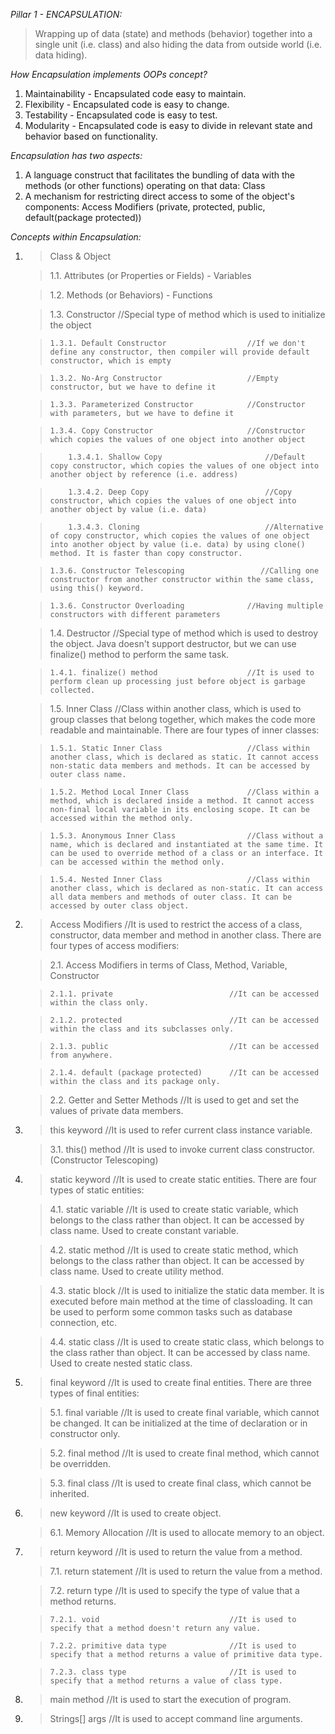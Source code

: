 *Pillar 1 - ENCAPSULATION:*
>Wrapping up of data (state) and methods (behavior) together into a single unit (i.e. class) and also hiding the data from outside world (i.e. data hiding).

_How Encapsulation implements OOPs concept?_
1. Maintainability - Encapsulated code easy to maintain.
2. Flexibility - Encapsulated code is easy to change.
3. Testability - Encapsulated code is easy to test.
4. Modularity - Encapsulated code is easy to divide in relevant state and behavior based on functionality.

_Encapsulation has two aspects:_
1. A language construct that facilitates the bundling of data with the methods (or other functions) operating on that data: Class
2. A mechanism for restricting direct access to some of the object's components: Access Modifiers (private, protected, public, default(package protected))

*Concepts within Encapsulation:*
1. >Class & Object
   
    >1.1. Attributes (or Properties or Fields) - Variables

    >1.2. Methods (or Behaviors) - Functions
    
    >1.3. Constructor                           //Special type of method which is used to initialize the object
   
    >     1.3.1. Default Constructor                  //If we don't define any constructor, then compiler will provide default constructor, which is empty

    >     1.3.2. No-Arg Constructor                   //Empty constructor, but we have to define it

    >     1.3.3. Parameterized Constructor            //Constructor with parameters, but we have to define it

    >     1.3.4. Copy Constructor                     //Constructor which copies the values of one object into another object

    >         1.3.4.1. Shallow Copy                       //Default copy constructor, which copies the values of one object into another object by reference (i.e. address)

    >         1.3.4.2. Deep Copy                          //Copy constructor, which copies the values of one object into another object by value (i.e. data)

    >         1.3.4.3. Cloning                            //Alternative of copy constructor, which copies the values of one object into another object by value (i.e. data) by using clone() method. It is faster than copy constructor.

    >     1.3.6. Constructor Telescoping                 //Calling one constructor from another constructor within the same class, using this() keyword.

    >     1.3.6. Constructor Overloading              //Having multiple constructors with different parameters
   
    >1.4. Destructor                         //Special type of method which is used to destroy the object. Java doesn't support destructor, but we can use finalize() method to perform the same task.
   
    >     1.4.1. finalize() method                    //It is used to perform clean up processing just before object is garbage collected.    
   
    >1.5. Inner Class                        //Class within another class, which is used to group classes that belong together, which makes the code more readable and maintainable. There are four types of inner classes:
   
    >     1.5.1. Static Inner Class                   //Class within another class, which is declared as static. It cannot access non-static data members and methods. It can be accessed by outer class name.
   
    >     1.5.2. Method Local Inner Class             //Class within a method, which is declared inside a method. It cannot access non-final local variable in its enclosing scope. It can be accessed within the method only.
   
    >     1.5.3. Anonymous Inner Class                //Class without a name, which is declared and instantiated at the same time. It can be used to override method of a class or an interface. It can be accessed within the method only.
   
    >     1.5.4. Nested Inner Class                   //Class within another class, which is declared as non-static. It can access all data members and methods of outer class. It can be accessed by outer class object.
2. >Access Modifiers                         //It is used to restrict the access of a class, constructor, data member and method in another class. There are four types of access modifiers:
   
    >2.1. Access Modifiers in terms of Class, Method, Variable, Constructor
   
    >     2.1.1. private                          //It can be accessed within the class only.
   
    >     2.1.2. protected                        //It can be accessed within the class and its subclasses only.
   
    >     2.1.3. public                           //It can be accessed from anywhere.
   
    >     2.1.4. default (package protected)      //It can be accessed within the class and its package only.
   
    >2.2. Getter and Setter Methods          //It is used to get and set the values of private data members.
3. >this keyword                     //It is used to refer current class instance variable.
   
    >3.1. this() method              //It is used to invoke current class constructor. (Constructor Telescoping)
4. >static keyword                   //It is used to create static entities. There are four types of static entities:
   
    >4.1. static variable                    //It is used to create static variable, which belongs to the class rather than object. It can be accessed by class name. Used to create constant variable.
   
    >4.2. static method                      //It is used to create static method, which belongs to the class rather than object. It can be accessed by class name. Used to create utility method.
   
    >4.3. static block                       //It is used to initialize the static data member. It is executed before main method at the time of classloading. It can be used to perform some common tasks such as database connection, etc.
   
    >4.4. static class                       //It is used to create static class, which belongs to the class rather than object. It can be accessed by class name. Used to create nested static class.
5. >final keyword                    //It is used to create final entities. There are three types of final entities:
   
    >5.1. final variable                     //It is used to create final variable, which cannot be changed. It can be initialized at the time of declaration or in constructor only.
   
    >5.2. final method                       //It is used to create final method, which cannot be overridden.
   
    >5.3. final class                        //It is used to create final class, which cannot be inherited.
6. >new keyword                      //It is used to create object.
   
    >6.1. Memory Allocation                   //It is used to allocate memory to an object.
7. >return keyword                   //It is used to return the value from a method.
   
    >7.1. return statement                   //It is used to return the value from a method.
   
    >7.2. return type                        //It is used to specify the type of value that a method returns.
   
    >     7.2.1. void                             //It is used to specify that a method doesn't return any value.
   
    >     7.2.2. primitive data type              //It is used to specify that a method returns a value of primitive data type.
   
    >     7.2.3. class type                       //It is used to specify that a method returns a value of class type.
8. >main method                      //It is used to start the execution of program.
9. >Strings[] args                   //It is used to accept command line arguments.